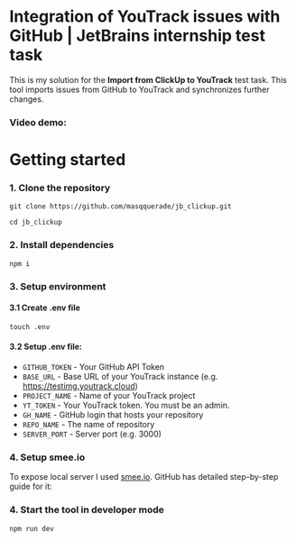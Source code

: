 # Integration of YouTrack issues with GitHub | JetBrains internship test task
This is my solution for the **Import from ClickUp to YouTrack** test task. This tool imports issues from GitHub to YouTrack and synchronizes further changes.

### Video demo:

# Getting started
### 1. Clone the repository
`git clone https://github.com/masqquerade/jb_clickup.git`

`cd jb_clickup`

### 2. Install dependencies
`npm i`

### 3. Setup environment
#### 3.1 Create .env file
`touch .env`

#### 3.2 Setup .env file:
- `GITHUB_TOKEN` - Your GitHub API Token
- `BASE_URL` - Base URL of your YouTrack instance (e.g. https://testimg.youtrack.cloud)
- `PROJECT_NAME` - Name of your YouTrack project
- `YT_TOKEN` - Your YouTrack token. You must be an admin.
- `GH_NAME` - GitHub login that hosts your repository
- `REPO_NAME` - The name of repository
- `SERVER_PORT` - Server port (e.g. 3000)

### 4. Setup smee.io
To expose local server I used [smee.io](https://smee.io/). 
GitHub has detailed step-by-step guide for it: 

### 4. Start the tool in developer mode
`npm run dev`

